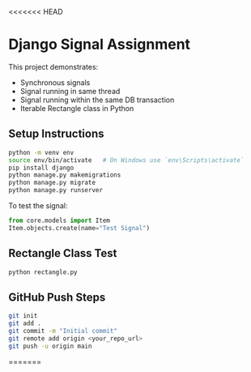 <<<<<<< HEAD
# Django Signal Assignment

This project demonstrates:

- Synchronous signals
- Signal running in same thread
- Signal running within the same DB transaction
- Iterable Rectangle class in Python

## Setup Instructions

```bash
python -m venv env
source env/bin/activate   # On Windows use `env\Scripts\activate`
pip install django
python manage.py makemigrations
python manage.py migrate
python manage.py runserver
```

To test the signal:

```python
from core.models import Item
Item.objects.create(name="Test Signal")
```

## Rectangle Class Test

```bash
python rectangle.py
```

## GitHub Push Steps

```bash
git init
git add .
git commit -m "Initial commit"
git remote add origin <your_repo_url>
git push -u origin main
```
=======

